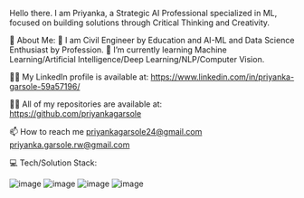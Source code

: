 Hello there. 
I am Priyanka, a Strategic AI Professional specialized in ML, focused on building solutions through Critical Thinking and Creativity. 

💫 About Me:
🔭 I am Civil Engineer by Education and AI-ML and Data Science Enthusiast by Profession.
🌱 I’m currently learning Machine Learning/Artificial Intelligence/Deep Learning/NLP/Computer Vision.

👨‍💻 My LinkedIn profile is available at:
https://www.linkedin.com/in/priyanka-garsole-59a57196/

👨‍💻 All of my repositories are available at:
https://github.com/priyankagarsole

📫 How to reach me 
priyankagarsole24@gmail.com
priyanka.garsole.rw@gmail.com


💻 Tech/Solution Stack:


![image](https://user-images.githubusercontent.com/66243949/207850306-23aa2188-90e7-462e-b336-5acc33628b37.png)
![image](https://user-images.githubusercontent.com/66243949/207805625-03b399e7-895f-4bf8-99de-46f44ce5e0d8.png)
![image](https://user-images.githubusercontent.com/66243949/207806898-d847a7a2-e0e2-4640-a161-9407f43b933e.png)
![image](https://user-images.githubusercontent.com/66243949/207851104-9b17a088-af51-4388-ad30-12b7a32c10f3.png)


 





